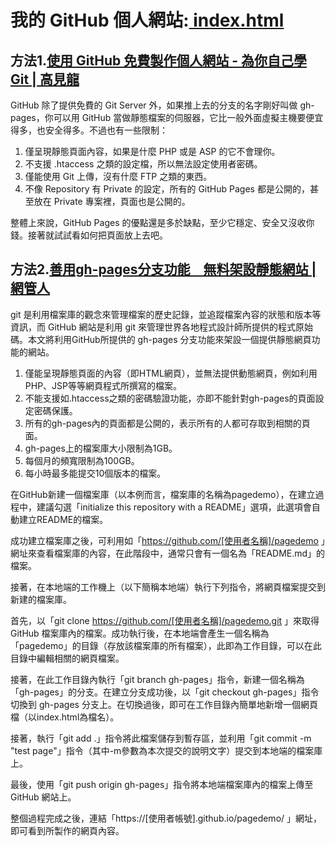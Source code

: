 # 我的 GitHub 個人網站:[ index.html ](https://easyliugit.github.io)

## 方法1.[使用 GitHub 免費製作個人網站 - 為你自己學 Git | 高見龍](https://gitbook.tw/chapters/github/using-github-pages)

GitHub 除了提供免費的 Git Server 外，如果推上去的分支的名字剛好叫做 gh-pages，你可以用 GitHub 當做靜態檔案的伺服器，它比一般外面虛擬主機要便宜得多，也安全得多。不過也有一些限制：

1. 僅呈現靜態頁面內容，如果是什麼 PHP 或是 ASP 的它不會理你。
2. 不支援 .htaccess 之類的設定檔，所以無法設定使用者密碼。
3. 僅能使用 Git 上傳，沒有什麼 FTP 之類的東西。
4. 不像 Repository 有 Private 的設定，所有的 GitHub Pages 都是公開的，甚至放在 Private 專案裡，頁面也是公開的。

整體上來說，GitHub Pages 的優點還是多於缺點，至少它穩定、安全又沒收你錢。接著就試試看如何把頁面放上去吧。

## 方法2.[善用gh-pages分支功能　無料架設靜態網站 | 網管人](https://www.netadmin.com.tw/netadmin/zh-tw/technology/89C148A5BC09490785753668A11280B8)

git 是利用檔案庫的觀念來管理檔案的歷史記錄，並追蹤檔案內容的狀態和版本等資訊，而 GitHub 網站是利用 git 來管理世界各地程式設計師所提供的程式原始碼。本文將利用GitHub所提供的 gh-pages 分支功能來架設一個提供靜態網頁功能的網站。

1. 僅能呈現靜態頁面的內容（即HTML網頁），並無法提供動態網頁，例如利用PHP、JSP等等網頁程式所撰寫的檔案。
2. 不能支援如.htaccess之類的密碼驗證功能，亦即不能針對gh-pages的頁面設定密碼保護。
3. 所有的gh-pages內的頁面都是公開的，表示所有的人都可存取到相關的頁面。
4. gh-pages上的檔案庫大小限制為1GB。
5. 每個月的頻寬限制為100GB。
6. 每小時最多能提交10個版本的檔案。

在GitHub新建一個檔案庫（以本例而言，檔案庫的名稱為pagedemo），在建立過程中，建議勾選「initialize this repository with a README」選項，此選項會自動建立README的檔案。

成功建立檔案庫之後，可利用如「https://github.com/[使用者名稱]/pagedemo 」網址來查看檔案庫的內容，在此階段中，通常只會有一個名為「README.md」的檔案。

接著，在本地端的工作機上（以下簡稱本地端）執行下列指令，將網頁檔案提交到新建的檔案庫。

首先，以「git clone https://github.com/[使用者名稱]/pagedemo.git 」來取得 GitHub 檔案庫內的檔案。成功執行後，在本地端會產生一個名稱為「pagedemo」的目錄（存放該檔案庫的所有檔案），此即為工作目錄，可以在此目錄中編輯相關的網頁檔案。

接著，在此工作目錄內執行「git branch gh-pages」指令，新建一個名稱為「gh-pages」的分支。在建立分支成功後，以「git checkout gh-pages」指令切換到 gh-pages 分支上。在切換過後，即可在工作目錄內簡單地新增一個網頁檔（以index.html為檔名）。

接著，執行「git add .」指令將此檔案儲存到暫存區，並利用「git commit -m "test page"」指令（其中-m參數為本次提交的說明文字）提交到本地端的檔案庫上。

最後，使用「git push origin gh-pages」指令將本地端檔案庫內的檔案上傳至 GitHub 網站上。

整個過程完成之後，連結「https://[使用者帳號].github.io/pagedemo/ 」網址，即可看到所製作的網頁內容。
